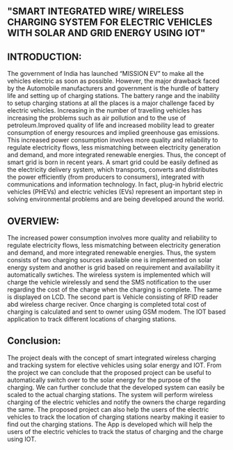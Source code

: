 <h2 style={color:"red"}>"SMART INTEGRATED WIRE/ WIRELESS CHARGING SYSTEM FOR ELECTRIC VEHICLES WITH SOLAR AND GRID ENERGY USING IOT"
</h2>
<h2>INTRODUCTION:
</h2>
The government of India has launched “MISSION EV” to make all the vehicles electric as soon as possible. However, the major drawback faced by the Automobile manufacturers and government is the hurdle of battery life and setting up of charging stations. The battery range and the inability to setup charging stations at all the places is a major challenge faced by electric vehicles. Increasing in the number of travelling vehicles has increasing the problems such as air pollution and to the use of petroleum.Improved quality of life and increased mobility lead to greater consumption of energy resources and implied greenhouse gas emissions. This increased power consumption involves more quality and reliability to regulate electricity flows, less mismatching between electricity generation and demand, and more integrated renewable energies. Thus, the concept of smart grid is born in recent years. A smart grid could be easily defined as the electricity delivery system, which transports, converts and distributes the power efficiently (from producers to consumers), integrated with communications and information technology. In fact, plug-in hybrid electric vehicles (PHEVs) and electric vehicles (EVs) represent an important step in solving environmental problems and are being developed around the world.

<h2>OVERVIEW:</h2>

The increased power consumption involves more quality and reliability to regulate electricity flows, less mismatching between electricity generation and demand, and more integrated renewable energies. Thus, the system consists of two charging sources available one is implemented on solar energy system and another is grid based on requirement and availability it automatically swtiches. The wireless system is implemented which will charge the vehicle wirelessly and send the SMS notification to the user regarding the cost of the charge when the charging is complete. The same is displayed on LCD. The second part is Vehicle consisting of RFID reader abd wireless charge reciver. Once charging is completed total cost of charging is calculated and sent to owner using GSM modem. The IOT based application to track different locations of charging stations.
<h2>Conclusion:</h2>
The project deals with the concept of smart integrated wireless charging and tracking system for
elective vehicles using solar energy and IOT. From the project we can conclude that the
proposed project can be useful to automatically switch over to the solar energy for the purpose of
the charging. We can further conclude that the developed system can easily be scaled to the
actual charging stations. The system will perform wireless charging of the electric vehicles and
notify the owners the charge regarding the same. The proposed project can also help the users of
the electric vehicles to track the location of charging stations nearby making it easier to find out
the charging stations. The App is developed which will help the users of the electric vehicles to
track the status of charging and the charge using IOT.
